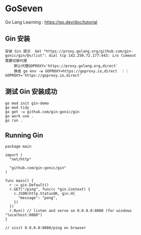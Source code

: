 # GoSeven

 Go Lang Learning : https://go.dev/doc/tutorial 

## Gin 安装

    安装 Gin 提示  Get "https://proxy.golang.org/github.com/gin-gonic/gin/@v/list": dial tcp 142.250.72.177:443: i/o timeout
    需要切换代理 
        默认代理GOPROXY='https://proxy.golang.org,direct'
        换成 go env -w GOPROXY=https://goproxy.io,direct  ｜｜ GOPROXY='https://goproxy.io,direct' 

## 测试 Gin 安装成功

    go mod init gin-demo 
    go mod tidy
    go get -u github.com/gin-gonic/gin
    go work use .
    go run .

## Running Gin

    package main

    import (
      "net/http"

      "github.com/gin-gonic/gin"
    )

    func main() {
      r := gin.Default()
      r.GET("/ping", func(c *gin.Context) {
        c.JSON(http.StatusOK, gin.H{
          "message": "pong",
        })
      })
      r.Run() // listen and serve on 0.0.0.0:8080 (for windows "localhost:8080")
    }

    // visit 0.0.0.0:8080/ping on browser
